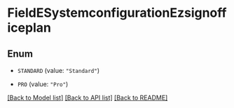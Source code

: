 # FieldESystemconfigurationEzsignofficeplan

## Enum


* `STANDARD` (value: `"Standard"`)

* `PRO` (value: `"Pro"`)


[[Back to Model list]](../README.md#documentation-for-models) [[Back to API list]](../README.md#documentation-for-api-endpoints) [[Back to README]](../README.md)


